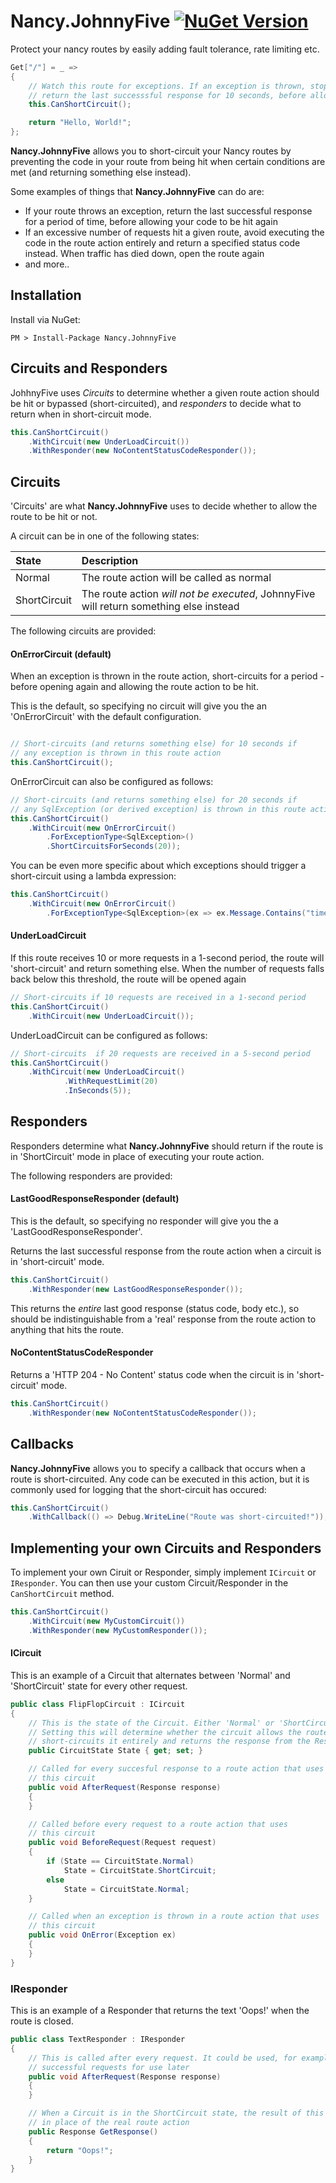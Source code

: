 # Nancy.JohnnyFive [![NuGet Version](https://img.shields.io/nuget/v/Nancy.JohnnyFive.svg?style=flat)](https://www.nuget.org/packages/Nancy.JohnnyFive/)
Protect your nancy routes by easily adding fault tolerance, rate limiting etc.

```csharp
Get["/"] = _ =>
{
    // Watch this route for exceptions. If an exception is thrown, stop the route action being called and
    // return the last successsful response for 10 seconds, before allowing the route to be hit again
    this.CanShortCircuit();

    return "Hello, World!";
};
```

**Nancy.JohnnyFive** allows you to short-circuit your Nancy routes by preventing the code in your route from being hit when certain conditions are met (and returning something else instead).

Some examples of things that **Nancy.JohnnyFive** can do are:
- If your route throws an exception, return the last successful response for a period of time, before allowing your code to be hit again
- If an excessive number of requests hit a given route, avoid executing the code in the route action entirely and return a specified status code instead. When traffic has died down, open the route again
- and more..


## Installation

Install via NuGet:

```
PM > Install-Package Nancy.JohnnyFive
```

## Circuits and Responders

JohhnyFive uses *Circuits* to determine whether a given route action should be hit or bypassed (short-circuited), and *responders* to decide what to return when in short-circuit mode.

```csharp
this.CanShortCircuit()
    .WithCircuit(new UnderLoadCircuit())
    .WithResponder(new NoContentStatusCodeResponder());
```

## Circuits

'Circuits' are what **Nancy.JohnnyFive** uses to decide whether to allow the route to be hit or not.

A circuit can be in one of the following states:

| State         |  Description                                                                                  |   
| :------------ |:----------------------------------------------------------------------------------------------|
| Normal        | The route action will be called as normal                                                     |
| ShortCircuit  | The route action *will not be executed*, JohnnyFive will return something else instead       |

The following circuits are provided:

#### OnErrorCircuit (default)

When an exception is thrown in the route action, short-circuits for a period - before opening again and allowing the route action to be hit.

This is the default, so specifying no circuit will give you the an 'OnErrorCircuit' with the default configuration.

```csharp

// Short-circuits (and returns something else) for 10 seconds if
// any exception is thrown in this route action
this.CanShortCircuit();
```

OnErrorCircuit can also be configured as follows:

```csharp
// Short-circuits (and returns something else) for 20 seconds if
// any SqlException (or derived exception) is thrown in this route action
this.CanShortCircuit()
    .WithCircuit(new OnErrorCircuit()
        .ForExceptionType<SqlException>()
        .ShortCircuitsForSeconds(20));
```

You can be even more specific about which exceptions should trigger a short-circuit
using a lambda expression:
```csharp
this.CanShortCircuit()
    .WithCircuit(new OnErrorCircuit()
        .ForExceptionType<SqlException>(ex => ex.Message.Contains("timeout"));
```


#### UnderLoadCircuit

If this route receives 10 or more requests in a 1-second period, the route will 'short-circuit' and return something else.
When the number of requests falls back below this threshold, the route will be opened again

```csharp
// Short-circuits if 10 requests are received in a 1-second period
this.CanShortCircuit()
    .WithCircuit(new UnderLoadCircuit());
```

UnderLoadCircuit can be configured as follows:

```csharp
// Short-circuits  if 20 requests are received in a 5-second period
this.CanShortCircuit()
    .WithCircuit(new UnderLoadCircuit()
            .WithRequestLimit(20)
            .InSeconds(5));
```

## Responders

Responders determine what **Nancy.JohnnyFive** should return if the route is in 'ShortCircuit' mode in place of executing your route action.

The following responders are provided:

#### LastGoodResponseResponder (default)

This is the default, so specifying no responder will give you the a 'LastGoodResponseResponder'.

Returns the last successful response from the route action when a circuit is in 'short-circuit' mode.

```csharp
this.CanShortCircuit()
    .WithResponder(new LastGoodResponseResponder());
```

This returns the *entire* last good response (status code, body etc.), so should be indistinguishable from a 'real' response from the route action to anything that hits the route.

#### NoContentStatusCodeResponder

Returns a 'HTTP 204 - No Content' status code when the circuit is in 'short-circuit' mode.

```csharp
this.CanShortCircuit()
    .WithResponder(new NoContentStatusCodeResponder());
```

## Callbacks

**Nancy.JohnnyFive** allows you to specify a callback that occurs when a route is short-circuited. Any code can be executed in this action, but it is commonly used for logging that the short-circuit has occured:

```csharp
this.CanShortCircuit()
    .WithCallback(() => Debug.WriteLine("Route was short-circuited!"));
```


## Implementing your own Circuits and Responders

To implement your own Ciruit or Responder, simply implement ``ICircuit`` or ``IResponder``. You can then use your custom Circuit/Responder in the ``CanShortCircuit`` method.

```csharp
this.CanShortCircuit()
    .WithCircuit(new MyCustomCircuit())
    .WithResponder(new MyCustomResponder());
```

#### ICircuit

This is an example of a Circuit that alternates between 'Normal' and 'ShortCircuit' state for every other request.

```csharp
public class FlipFlopCircuit : ICircuit
{
    // This is the state of the Circuit. Either 'Normal' or 'ShortCircuit'.
    // Setting this will determine whether the circuit allows the route action to be hit, or
    // short-circuits it entirely and returns the response from the Responder
    public CircuitState State { get; set; }

    // Called for every succesful response to a route action that uses
    // this circuit
    public void AfterRequest(Response response)
    {
    }

    // Called before every request to a route action that uses
    // this circuit
    public void BeforeRequest(Request request)
    {
        if (State == CircuitState.Normal)
            State = CircuitState.ShortCircuit;
        else
            State = CircuitState.Normal;
    }

    // Called when an exception is thrown in a route action that uses
    // this circuit
    public void OnError(Exception ex)
    {
    }
}
```

### IResponder

This is an example of a Responder that returns the text 'Oops!' when the route is closed.

```csharp
public class TextResponder : IResponder
{
    // This is called after every request. It could be used, for example, to save details of
    // successful requests for use later
    public void AfterRequest(Response response)
    {   
    }

    // When a Circuit is in the ShortCircuit state, the result of this method is returned
    // in place of the real route action
    public Response GetResponse()
    {
        return "Oops!";
    }
}
```
